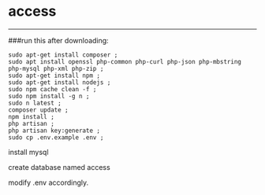 # access
___
###run this after downloading:
```
sudo apt-get install composer ;
sudo apt install openssl php-common php-curl php-json php-mbstring php-mysql php-xml php-zip ;
sudo apt-get install npm ;
sudo apt-get install nodejs ;
sudo npm cache clean -f ;
sudo npm install -g n ;
sudo n latest ;
composer update ;
npm install ;
php artisan ;
php artisan key:generate ;
sudo cp .env.example .env ;
```
install mysql

create database named access

modify .env accordingly.
